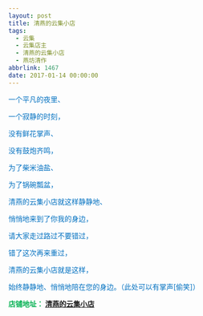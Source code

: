 ```yaml
---
layout: post
title: 清燕的云集小店
tags:
  - 云集
  - 云集店主
  - 清燕的云集小店
  - 燕坊清作
abbrlink: 1467
date: 2017-01-14 00:00:00
---
```


<!-- build time:Sat Jun 23 2018 12:05:16 GMT+0800 (中国标准时间) -->

<span style="color:#0070c0">一个平凡的夜里、</span>

<span style="color:#0070c0">一个寂静的时刻，</span>

<span style="color:#0070c0">没有鲜花掌声、</span>

<span style="color:#0070c0">没有鼓炮齐鸣，</span>

<span style="color:#0070c0">为了柴米油盐、</span>

<span style="color:#0070c0">为了锅碗瓢盆，</span>

<span style="color:#0070c0">清燕的云集小店就这样静静地、</span>

<span style="color:#0070c0">悄悄地来到了你我的身边，</span>

<span style="color:#0070c0">请大家走过路过不要错过，</span>

<span style="color:#0070c0">错了这次再来重过，</span>

<span style="color:#0070c0">清燕的云集小店就是这样，</span>

<span style="color:#0070c0">始终静静地、悄悄地陪在您的身边。（此处可以有掌声[偷笑]）</span>

**<span style="text-decoration:none;color:#00b050">店铺地址： [清燕的云集小店](http://m.yunjiweidian.com/yunjibuyer/getshop.xhtml?shopId=945924 "清燕的云集小店")</span>**
<!-- rebuild by neat -->